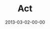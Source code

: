 ---
layout: message
category: message
series: "Follow the Leader"
title: "Act"
date: 2013-03-02-00-00
message_id: 769
audio: "http://s3.amazonaws.com/crossroads-media/media/legacy/mp3/followtheleader-04.mp3"
audio-duration: "41:10"
program: "http://s3.amazonaws.com/crossroads-media/media/legacy/documents/03_02-03_13Program_LO.pdf"
description: "Brian Tome talks about learning how to act on what the Leader is asking us to do."
video: "https://s3.amazonaws.com/crossroadsvideomessages/followtheleader-04.mp4"
video-duration: "41:15"
video-image: "http://s3.amazonaws.com/crossroads-media/images/legacy/content/followtheleader-04-still.jpg"
explicit: "N"
---